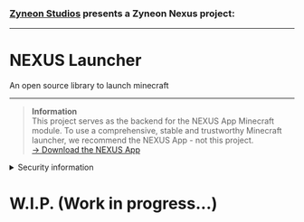 ### [Zyneon Studios](https://www.zyneonstudios.com/) presents a Zyneon Nexus project:

---

# NEXUS Launcher
An open source library to launch minecraft

---

> __**Information**__
> <br>This project serves as the backend for the NEXUS App Minecraft module. To use a comprehensive, stable and trustworthy Minecraft launcher, we recommend the NEXUS App - not this project.
> <br>[→ Download the NEXUS App](https://nexus.zyneonstudios.com/application)

<details>
<summary>Security information</summary>

For security reasons, we recommend downloading this project only from https://github.com/zyneonstudios/nexus-launcher and https://nexus.zyneonstudios.com. We assume no liability for the program if it has been downloaded from elsewhere.
</details>

# W.I.P. (Work in progress...)